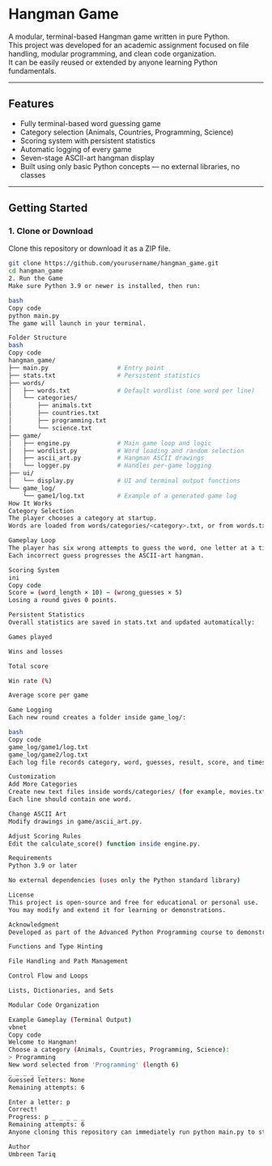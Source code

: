 # Hangman Game

A modular, terminal-based Hangman game written in pure Python.  
This project was developed for an academic assignment focused on file handling, modular programming, and clean code organization.  
It can be easily reused or extended by anyone learning Python fundamentals.

---

## Features

- Fully terminal-based word guessing game  
- Category selection (Animals, Countries, Programming, Science)  
- Scoring system with persistent statistics  
- Automatic logging of every game  
- Seven-stage ASCII-art hangman display  
- Built using only basic Python concepts — no external libraries, no classes

---

## Getting Started

### 1. Clone or Download

Clone this repository or download it as a ZIP file.

```bash
git clone https://github.com/yourusername/hangman_game.git
cd hangman_game
2. Run the Game
Make sure Python 3.9 or newer is installed, then run:

bash
Copy code
python main.py
The game will launch in your terminal.

Folder Structure
bash
Copy code
hangman_game/
├── main.py                   # Entry point
├── stats.txt                 # Persistent statistics
├── words/
│   ├── words.txt             # Default wordlist (one word per line)
│   └── categories/
│       ├── animals.txt
│       ├── countries.txt
│       ├── programming.txt
│       └── science.txt
├── game/
│   ├── engine.py             # Main game loop and logic
│   ├── wordlist.py           # Word loading and random selection
│   ├── ascii_art.py          # Hangman ASCII drawings
│   └── logger.py             # Handles per-game logging
├── ui/
│   └── display.py            # UI and terminal output functions
└── game_log/
    └── game1/log.txt         # Example of a generated game log
How It Works
Category Selection
The player chooses a category at startup.
Words are loaded from words/categories/<category>.txt, or from words.txt if the category file is missing.

Gameplay Loop
The player has six wrong attempts to guess the word, one letter at a time.
Each incorrect guess progresses the ASCII-art hangman.

Scoring System
ini
Copy code
Score = (word_length × 10) − (wrong_guesses × 5)
Losing a round gives 0 points.

Persistent Statistics
Overall statistics are saved in stats.txt and updated automatically:

Games played

Wins and losses

Total score

Win rate (%)

Average score per game

Game Logging
Each new round creates a folder inside game_log/:

bash
Copy code
game_log/game1/log.txt
game_log/game2/log.txt
Each log file records category, word, guesses, result, score, and timestamp.

Customization
Add More Categories
Create new text files inside words/categories/ (for example, movies.txt, sports.txt).
Each line should contain one word.

Change ASCII Art
Modify drawings in game/ascii_art.py.

Adjust Scoring Rules
Edit the calculate_score() function inside engine.py.

Requirements
Python 3.9 or later

No external dependencies (uses only the Python standard library)

License
This project is open-source and free for educational or personal use.
You may modify and extend it for learning or demonstrations.

Acknowledgment
Developed as part of the Advanced Python Programming course to demonstrate:

Functions and Type Hinting

File Handling and Path Management

Control Flow and Loops

Lists, Dictionaries, and Sets

Modular Code Organization

Example Gameplay (Terminal Output)
vbnet
Copy code
Welcome to Hangman!
Choose a category (Animals, Countries, Programming, Science):
> Programming
New word selected from 'Programming' (length 6)
_ _ _ _ _ _
Guessed letters: None
Remaining attempts: 6

Enter a letter: p
Correct!
Progress: p _ _ _ _ _
Remaining attempts: 6
Anyone cloning this repository can immediately run python main.py to start playing or extend the logic for their own projects.

Author
Umbreen Tariq